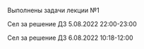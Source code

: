 Выполнены задачи лекции №1

Сел за решение ДЗ 5.08.2022  22:00-23:00

Сел за решение ДЗ 6.08.2022  10:18-12:00

